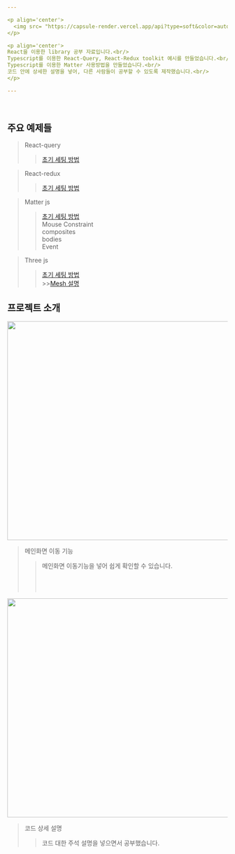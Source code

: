 ```yaml
---

<p align='center'>
  <img src= "https://capsule-render.vercel.app/api?type=soft&color=auto&text=React%20library%20study&fontSize=50&animation=twinkling"/>
</p>

<p align='center'>
React을 이용한 library 공부 자료입니다.<br/>
Typescript를 이용한 React-Query, React-Redux toolkit 예시를 만들었습니다.<br/>
Typescript를 이용한 Matter 사용방법을 만들었습니다.<br/>
코드 안에 상세한 설명을 넣어, 다른 사람들이 공부할 수 있도록 제작했습니다.<br/>
</p>

---
```


<br/>

## 주요 예제들

> React-query<br/>
>
> > <a href="https://www.notion.so/minsehong/React-Query-2024339956d080b89c0ee9173359f1fc?source=copy_link">초기 세팅 방법</a><br/>

> React-redux<br/>
>
> > <a href="https://www.notion.so/minsehong/React-Redux-ToolKit-2024339956d080f5a462d3981ed6e7d0?source=copy_link">초기 세팅 방법</a><br/>

> Matter js<br/>
>
> > <a href="https://www.notion.so/minsehong/Matter-JS-20b4339956d080ac93ececf154a93695?source=copy_link">초기 세팅 방법</a><br/>
> > Mouse Constraint<br/>
> > composites<br/>
> > bodies<br/>
> > Event<br/>

> Three js<br/>
>
> > <a href="https://www.notion.so/minsehong/Three-JS-20a4339956d0808fabe0fffbfc39fb7d?source=copy_link">초기 세팅 방법</a><br/> >><a href="https://www.notion.so/minsehong/Three-JS-Mesh-20a4339956d080c6a5efc8dbdd387f58?source=copy_link">Mesh 설명</a><br/>

## 프로젝트 소개
<img src="https://github.com/user-attachments/assets/bc083f7b-f727-404d-8971-ca460fc945ab" width="700" height="500"/><br/>
> 메인화면 이동 기능<br/>
> > 메인화면 이동기능을 넣어 쉽게 확인할 수 있습니다.<br/><br/><br/><br/>

<img src="https://github.com/user-attachments/assets/ca2099ac-0f72-47b7-91a6-fb9922bd5333" width="700" height="500"/><br/>
> 코드 상세 설명<br/>
> > 코드 대한 주석 설명을 넣으면서 공부했습니다.<br/>
